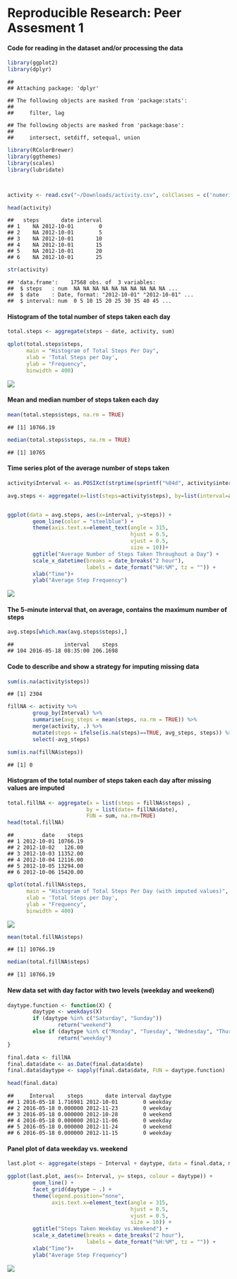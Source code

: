 Reproducible Research: Peer Assesment 1
=======================================

#### Code for reading in the dataset and/or processing the data

``` r
library(ggplot2)
library(dplyr)
```

    ## 
    ## Attaching package: 'dplyr'

    ## The following objects are masked from 'package:stats':
    ## 
    ##     filter, lag

    ## The following objects are masked from 'package:base':
    ## 
    ##     intersect, setdiff, setequal, union

``` r
library(RColorBrewer)
library(ggthemes)
library(scales)
library(lubridate)



activity <- read.csv("~/Downloads/activity.csv", colClasses = c('numeric', 'Date', 'numeric'))

head(activity)
```

    ##   steps       date interval
    ## 1    NA 2012-10-01        0
    ## 2    NA 2012-10-01        5
    ## 3    NA 2012-10-01       10
    ## 4    NA 2012-10-01       15
    ## 5    NA 2012-10-01       20
    ## 6    NA 2012-10-01       25

``` r
str(activity)
```

    ## 'data.frame':    17568 obs. of  3 variables:
    ##  $ steps   : num  NA NA NA NA NA NA NA NA NA NA ...
    ##  $ date    : Date, format: "2012-10-01" "2012-10-01" ...
    ##  $ interval: num  0 5 10 15 20 25 30 35 40 45 ...

#### Histogram of the total number of steps taken each day

``` r
total.steps <- aggregate(steps ~ date, activity, sum)

qplot(total.steps$steps,
      main = "Histogram of Total Steps Per Day",
      xlab = 'Total Steps per Day', 
      ylab = "Frequency", 
      binwidth = 400)
```

![](PA1_template_files/figure-markdown_github/unnamed-chunk-2-1.png)<!-- -->

#### Mean and median number of steps taken each day

``` r
mean(total.steps$steps, na.rm = TRUE)
```

    ## [1] 10766.19

``` r
median(total.steps$steps, na.rm = TRUE)
```

    ## [1] 10765

#### Time series plot of the average number of steps taken

``` r
activity$Interval <- as.POSIXct(strptime(sprintf("%04d", activity$interval), "%H%M"))

avg.steps <- aggregate(x=list(steps=activity$steps), by=list(interval=activity$Interval), FUN = mean, na.rm=TRUE)


ggplot(data = avg.steps, aes(x=interval, y=steps)) + 
        geom_line(color = "steelblue") +
        theme(axis.text.x=element_text(angle = 315,
                                       hjust = 0.5,
                                       vjust = 0.5,
                                       size = 10))+
        ggtitle("Average Number of Steps Taken Throughout a Day") +
        scale_x_datetime(breaks = date_breaks("2 hour"),
                         labels = date_format("%H:%M", tz = "")) +
        xlab("Time")+
        ylab("Average Step Frequency")
```

![](PA1_template_files/figure-markdown_github/unnamed-chunk-4-1.png)<!-- -->

#### The 5-minute interval that, on average, contains the maximum number of steps

``` r
avg.steps[which.max(avg.steps$steps),]
```

    ##                interval    steps
    ## 104 2016-05-18 08:35:00 206.1698

#### Code to describe and show a strategy for imputing missing data

``` r
sum(is.na(activity$steps))
```

    ## [1] 2304

``` r
fillNA <- activity %>%
        group_by(Interval) %>%
        summarise(avg_steps = mean(steps, na.rm = TRUE)) %>%
        merge(activity, .) %>%
        mutate(steps = ifelse(is.na(steps)==TRUE, avg_steps, steps)) %>%
        select(-avg_steps)

sum(is.na(fillNA$steps))
```

    ## [1] 0

#### Histogram of the total number of steps taken each day after missing values are imputed

``` r
total.fillNA <- aggregate(x = list(steps = fillNA$steps) , 
                         by = list(date= fillNA$date),
                         FUN = sum, na.rm=TRUE)
head(total.fillNA)
```

    ##         date    steps
    ## 1 2012-10-01 10766.19
    ## 2 2012-10-02   126.00
    ## 3 2012-10-03 11352.00
    ## 4 2012-10-04 12116.00
    ## 5 2012-10-05 13294.00
    ## 6 2012-10-06 15420.00

``` r
qplot(total.fillNA$steps,
      main = "Histogram of Total Steps Per Day (with imputed values)",
      xlab = 'Total Steps per Day', 
      ylab = "Frequency", 
      binwidth = 400)
```

![](PA1_template_files/figure-markdown_github/unnamed-chunk-7-1.png)<!-- -->

``` r
mean(total.fillNA$steps)
```

    ## [1] 10766.19

``` r
median(total.fillNA$steps)
```

    ## [1] 10766.19

#### New data set with day factor with two levels (weekday and weekend)

``` r
daytype.function <- function(X) {
        daytype <- weekdays(X)
        if (daytype %in% c("Saturday", "Sunday"))
                return("weekend")
        else if (daytype %in% c("Monday", "Tuesday", "Wednesday", "Thursday", "Friday"))
                return("weekday")
}

final.data <- fillNA
final.data$date <- as.Date(final.data$date)
final.data$daytype <- sapply(final.data$date, FUN = daytype.function)

head(final.data)
```

    ##     Interval    steps       date interval daytype
    ## 1 2016-05-18 1.716981 2012-10-01        0 weekday
    ## 2 2016-05-18 0.000000 2012-11-23        0 weekday
    ## 3 2016-05-18 0.000000 2012-10-28        0 weekend
    ## 4 2016-05-18 0.000000 2012-11-06        0 weekday
    ## 5 2016-05-18 0.000000 2012-11-24        0 weekend
    ## 6 2016-05-18 0.000000 2012-11-15        0 weekday

#### Panel plot of data weekday vs. weekend

``` r
last.plot <- aggregate(steps ~ Interval + daytype, data = final.data, mean)

ggplot(last.plot, aes(x= Interval, y= steps, colour = daytype)) +
        geom_line() +
        facet_grid(daytype ~ .) +
        theme(legend.position="none", 
              axis.text.x=element_text(angle = 315,
                                       hjust = 0.5,
                                       vjust = 0.5,
                                       size = 10)) + 
        ggtitle("Steps Taken Weekday vs.Weekend") +
        scale_x_datetime(breaks = date_breaks("2 hour"),
                         labels = date_format("%H:%M", tz = "")) +
        xlab("Time")+
        ylab("Average Step Frequency")
```

![](PA1_template_files/figure-markdown_github/unnamed-chunk-9-1.png)<!-- -->
